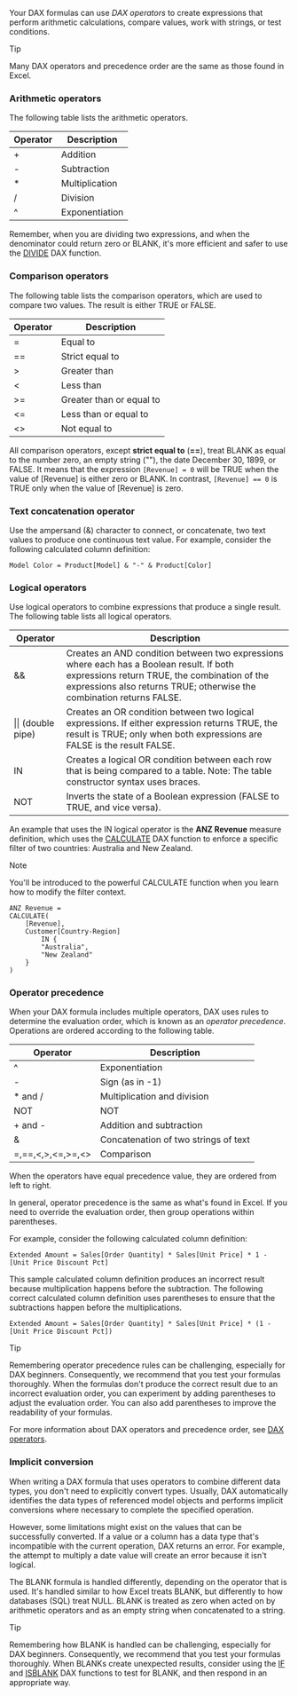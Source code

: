Your DAX formulas can use *DAX operators* to create expressions that perform arithmetic calculations, compare values, work with strings, or test conditions.

> [!TIP]
> Many DAX operators and precedence order are the same as those found in Excel.

### Arithmetic operators

The following table lists the arithmetic operators.

|     Operator    |     Description       |
|-----------------|-----------------------|
|     +           |     Addition          |
|     -           |     Subtraction       |
|     *           |     Multiplication    |
|     /           |     Division          |
|     ^           |     Exponentiation    |

Remember, when you are dividing two expressions, and when the denominator could return zero or BLANK, it's more efficient and safer to use the [DIVIDE](/dax/divide-function-dax/?azure-portal=true) DAX function.

### Comparison operators

The following table lists the comparison operators, which are used to compare two values. The result is either TRUE or FALSE.

|     Operator    |     Description                   |
|-----------------|-----------------------------------|
|     =           |     Equal to                      |
|     ==          |     Strict equal to             |
|     >           |     Greater than                  |
|     <           |     Less than                     |
|     >=          |     Greater than or equal to    |
|     <=          |     Less than or equal to       |
|     <>          |     Not equal to                  |

All comparison operators, except **strict equal to** (**==**), treat BLANK as equal to the number zero, an empty string (""), the date December 30, 1899, or FALSE. It means that the expression `[Revenue] = 0` will be TRUE when the value of [Revenue] is either zero or BLANK. In contrast, `[Revenue] == 0` is TRUE only when the value of [Revenue] is zero.

### Text concatenation operator

Use the ampersand (&) character to connect, or concatenate, two text values to produce one continuous text value. For example, consider the following calculated column definition:

```dax
Model Color = Product[Model] & "-" & Product[Color]
```

### Logical operators

Use logical operators to combine expressions that produce a single result. The following table lists all logical operators.

|     Operator              |     Description                                                                                                                                                                                                                |
|---------------------------|--------------------------------------------------------------------------------------------------------------------------------------------------------------------------------------------------------------------------------|
|     &&                    |     Creates an AND condition between two expressions where each has a Boolean result. If both expressions return TRUE, the combination of the expressions also returns TRUE; otherwise the combination returns FALSE.    |
|     \|\| (double pipe)    |     Creates an OR condition between two logical expressions. If either expression returns TRUE, the result is TRUE; only when both expressions are FALSE is the result FALSE.                                            |
|     IN                    |     Creates a logical OR condition between each row that is being compared to a table. Note: The table constructor syntax uses braces.                                                                                       |
|     NOT                   |     Inverts the state of a Boolean expression (FALSE to TRUE, and vice versa).                                                                                                                                               |

An example that uses the IN logical operator is the **ANZ Revenue** measure definition, which uses the [CALCULATE](/dax/calculate-function-dax/?azure-portal=true) DAX function to enforce a specific filter of two countries: Australia and New Zealand.

> [!NOTE]
> You'll be introduced to the powerful CALCULATE function when you learn how to modify the filter context.

```dax
ANZ Revenue =
CALCULATE(
	[Revenue],
	Customer[Country-Region]
		IN {
		"Australia",
		"New Zealand"
	}
)
```

### Operator precedence

When your DAX formula includes multiple operators, DAX uses rules to determine the evaluation order, which is known as an *operator precedence*. Operations are ordered according to the following table.

|     Operator             |     Description                               |
|--------------------------|-----------------------------------------------|
|     ^                    |     Exponentiation                            |
|     -                    |     Sign (as in -1)                         |
|     * and /              |     Multiplication and division             |
|     NOT                  |     NOT                                       |
|     + and -              |     Addition and subtraction                |
|     &                    |     Concatenation of two strings of text    |
|     =,==,<,>,<=,>=,<>    |     Comparison                                |

When the operators have equal precedence value, they are ordered from left to right.

In general, operator precedence is the same as what's found in Excel. If you need to override the evaluation order, then group operations within parentheses.

For example, consider the following calculated column definition:

```dax
Extended Amount = Sales[Order Quantity] * Sales[Unit Price] * 1 - [Unit Price Discount Pct]
```

This sample calculated column definition produces an incorrect result because multiplication happens before the subtraction. The following correct calculated column definition uses parentheses to ensure that the subtractions happen before the multiplications.

```dax
Extended Amount = Sales[Order Quantity] * Sales[Unit Price] * (1 - [Unit Price Discount Pct])
```

> [!TIP]
> Remembering operator precedence rules can be challenging, especially for DAX beginners. Consequently, we recommend that you test your formulas thoroughly. When the formulas don't produce the correct result due to an incorrect evaluation order, you can experiment by adding parentheses to adjust the evaluation order. You can also add parentheses to improve the readability of your formulas.

For more information about DAX operators and precedence order, see [DAX operators](/dax/dax-operator-reference/?azure-portal=true).

### Implicit conversion

When writing a DAX formula that uses operators to combine different data types, you don't need to explicitly convert types. Usually, DAX automatically identifies the data types of referenced model objects and performs implicit conversions where necessary to complete the specified operation.

However, some limitations might exist on the values that can be successfully converted. If a value or a column has a data type that's incompatible with the current operation, DAX returns an error. For example, the attempt to multiply a date value will create an error because it isn't logical.

The BLANK formula is handled differently, depending on the operator that is used. It's handled similar to how Excel treats BLANK, but differently to how databases (SQL) treat NULL. BLANK is treated as zero when acted on by arithmetic operators and as an empty string when concatenated to a string.

> [!TIP]
> Remembering how BLANK is handled can be challenging, especially for DAX beginners. Consequently, we recommend that you test your formulas thoroughly. When BLANKs create unexpected results, consider using the [IF](/dax/if-function-dax) and [ISBLANK](/dax/isblank-function-dax) DAX functions to test for BLANK, and then respond in an appropriate way.

